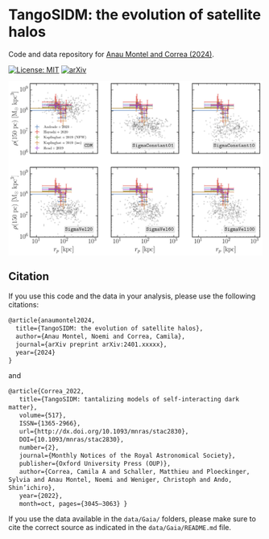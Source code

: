 # TangoSIDM: the evolution of satellite halos

Code and data repository for [Anau Montel and Correa (2024)](https://arxiv.org/abs/2401.xxxxx).

[![License: MIT](https://img.shields.io/badge/License-MIT-red.svg)](https://opensource.org/licenses/MIT)
[![arXiv](https://img.shields.io/badge/arXiv-2211.04291%20-green.svg)](https://arxiv.org/abs/2401.xxxxx)

<img align="center" src="graphic.png">

## Citation

If you use this code and the data in your analysis, please use the following citations:

```
@article{anaumontel2024,
  title={TangoSIDM: the evolution of satellite halos},
  author={Anau Montel, Noemi and Correa, Camila},
  journal={arXiv preprint arXiv:2401.xxxxx},
  year={2024}
}
```
and 

```
@article{Correa_2022,
   title={TangoSIDM: tantalizing models of self-interacting dark matter},
   volume={517},
   ISSN={1365-2966},
   url={http://dx.doi.org/10.1093/mnras/stac2830},
   DOI={10.1093/mnras/stac2830},
   number={2},
   journal={Monthly Notices of the Royal Astronomical Society},
   publisher={Oxford University Press (OUP)},
   author={Correa, Camila A and Schaller, Matthieu and Ploeckinger, Sylvia and Anau Montel, Noemi and Weniger, Christoph and Ando, Shin’ichiro},
   year={2022},
   month=oct, pages={3045–3063} }
```

If you use the data available in the `data/Gaia/` folders, please make sure to cite the correct source as indicated in the `data/Gaia/README.md` file.